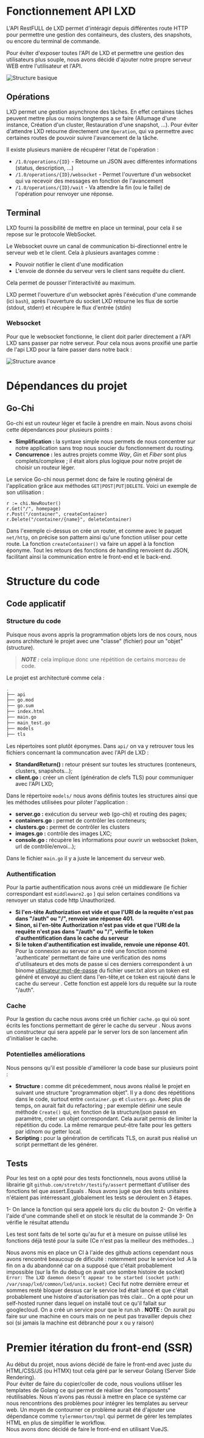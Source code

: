 # Fonctionnement API LXD

L'API RestFULL de LXD permet d'intéragir depuis différentes route HTTP pour permettre une gestion des containeurs, des clusters, des snapshots, ou encore du terminal de commande.

Pour éviter d'exposer toutes l'API de LXD et permettre une gestion des utilisateurs plus souple, nous avons décidé d'ajouter notre propre serveur WEB entre l'utilisateur et l'API.

![Structure basique](./documents/basic_structure.svg)


## Opérations

LXD permet une gestion asynchrone des tâches. En effet certaines tâches peuvent mettre plus ou moins longtemps a se faire (Allumage d'une instance, Création d'un cluster, Restauration d'une snapshot, ...).
Pour éviter d'attendre LXD retourne directement une ``Operation``, qui va permettre avec certaines routes de pouvoir suivre l'avancement de la tâche.

Il existe plusieurs manière de récupérer l'état de l'opération :

- ``/1.0/operations/{ID}`` - Retourne un JSON avec différentes informations (status, description, ...)
- ``/1.0/operations/{ID}/websocket`` - Permet l'ouverture d'un websocket qui va recevoir des messages en fonction de l'avancement
- ``/1.0/operations/{ID}/wait`` - Va attendre la fin (ou le faille) de l'opération pour renvoyer une réponse.



## Terminal

LXD fourni la possibilité de mettre en place un terminal, pour cela il se repose sur le protocole WebSocket.

Le Websocket ouvre un canal de communication bi-directionnel entre le serveur web et le client. Cela à plusieurs avantages comme :

- Pouvoir notifier le client d'une modification
- L'envoie de donnée du serveur vers le client sans requête du client.

Cela permet de pousser l'interactivité au maximum.

LXD permet l'ouverture d'un websocket après l'éxécution d'une commande (ici ``bash``),
après l'ouverture du socket LXD retourne les flux de sortie (stdout, stderr) et récupère le flux d'entrée (stdin)

### Websocket

Pour que le websocket fonctionne, le client doit parler directement a l'API LXD sans passer par notre serveur.
Pour cela nous avons proxifié une partie de l'api LXD pour la faire passer dans notre back :

![Structure avance](./documents/advances_structure.svg)


# Dépendances du projet
## Go-Chi
Go-chi est un routeur léger et facile à prendre en main. Nous avons choisi cette dépendances pour plusieurs points :
- **Simplification :** la syntaxe simple nous permets de nous concentrer sur notre application sans trop nous soucier du fonctionnement du routing.
- **Concurrence :** les autres projets comme *Way*, *Gin* et *Fiber* sont plus complets/complexe ; il était alors plus logique pour notre projet de choisir un routeur léger.

Le service Go-chi nous permet donc de faire le routing général de l'application grâce aux méthodes `GET|POST|PUT|DELETE`.
Voici un exemple de son utilisation :
```golang
r := chi.NewRouter()
r.Get("/", homepage)
r.Post("/container", createContainer)
r.Delete("/container/{name}", deleteContainer)
```

Dans l'exemple ci-dessus on crée un router, et comme avec le paquet `net/http`, on précise son pattern ainsi qu'une fonction utiliser pour cette route.
La fonction `createContainer()` va faire un appel à la fonction éponyme.
Tout les retours des fonctions de handling renvoient du JSON, facilitant ainsi la communication entre le front-end et le back-end. 


# Structure du code
## Code applicatif
### Structure du code
Puisque nous avons appris la programmation objets lors de nos cours, nous avons architecturé le projet avec une "classe" (fichier)  pour un "objet" (structure).

> **_NOTE :_** cela implique donc une répétition de certains morceau de code.

Le projet est architecturé comme cela :
```bash
.
├── api
├── go.mod
├── go.sum
├── index.html
├── main.go
├── main_test.go
├── models
├── tls
```
Les répertoires sont plutôt éponymes.
Dans `api/` on va y retrouver tous les fichiers concernant la communcation avec l'API de LXD :
- **StandardReturn() :** retour présent sur toutes les structures (conteneurs, clusters, snapshots...);
- **client.go :** créer un client (génération de clefs TLS) pour communiquer avec l'API LXD;

Dans le répertoire `models/` nous avons définis toutes les structures ainsi que les méthodes utilisées pour piloter l'application :
- **server.go :** exécution du serveur web (go-chi) et routing des pages;
- **containers.go :** permet de contrôler les conteneurs;
- **clusters.go :** permet de contrôler les clusters
- **images.go :** contrôle des images LXC;
- **console.go :** récupère les informations pour ouvrir un websocket (token, url de contrôle/envoi...); 

Dans le fichier `main.go` il y a juste le lancement du serveur web.

### Authentification
Pour la partie authentification nous avons créé un middleware (le fichier correspondant est `middleware2.go` ) qui selon certaines conditions va renvoyer un status code http Unauthorized.
- **Si l'en-tête Authorization est vide et que l'URI de la requête n'est pas dans "/auth" ou "/", renvoie une réponse 401.**
- **Sinon, si l'en-tête Authorization n'est pas vide et que l'URI de la requête n'est pas dans "/auth" ou "/", vérifie le token d'authentification dans le cache du serveur** 
- **Si le token d'authentification est invalide, renvoie une réponse 401.**
Pour la connexion au serveur on a créé une fonction nommé 'authenticate' permettant de faire une verification des noms d'utilisateurs et des mots de passe si ces derniers correspondent à un binome <utilisateur:mot-de-passe> du fichier user.txt alors un token est généré et envoyé au client dans l'en-tête,et ce token est rajouté dans le cache du serveur .
Cette fonction est appelé lors du requête sur la route "/auth".
### Cache
Pour la gestion du cache nous avons créé un fichier `cache.go` qui où sont écrits les fonctions permettant de gérer le cache du serveur .
Nous avons un constructeur qui sera appelé par le server lors de son lancement afin d'initialiser le cache.


### Potentielles améliorations
Nous pensons qu'il est possible d'améliorer la code base sur plusieurs point :
- **Structure :** comme dit précedemment, nous avons réalisé le projet en suivant une structure "programmation objet". Il y a donc des répétitions dans le code, surtout entre `container.go` et `clusters.go`. Avec plus de temps, on aurait fait du refactoring ; par exemple définir une seule méthode `Create()` qui, en fonction de la structure/json passé en paramètre, créer un objet correspondant. Cela aurait permis de limiter la répétition du code. La même remarque peut-être faite pour les getters par id/nom ou getter local.
- **Scripting :** pour la génération de certificats TLS, on aurait pus réalisé un script permettant de les générer.

## Tests 
Pour les test on a opté pour des tests fonctionnels, nous avons utilisé la librairie git `github.com/stretchr/testify/assert` permettant d'utiliser des fonctions tel que assert.Equals .
Nous avons jugé que des tests unitaires n'étaient pas intérressant ,globalement les tests se déroulent en 3 étapes.

1- On lance la fonction qui sera appelé lors du clic du bouton 
2- On vérifie à l'aide d'une commande shell et on stock le résultat de la commande
3- On vérifie le résultat attendu 

Les test sont faits de tel sorte qu'au fur et à mesure on puisse utilisé les fonctions déjà testé pour la suite (Ce n'est pas la meilleur des méthodes...)

Nous avons mis en place un CI à l'aide des github actions cependant nous avons rencontré beaucoup de dificulté :
notemment pour le service lxd .A la fin on a du abandonné car on a supposé que c'était probablement impossible (sur la fin du debug on avait une sombre histoire de socket)
```Error: The LXD daemon doesn't appear to be started (socket path: /var/snap/lxd/common/lxd/unix.socket)```
Ceci fut notre dernière erreur et sommes resté bloquer dessus car le service lxd était lancé et que c'était probablement une histoire d'autorisation pas très clair...
On a opté pour un self-hosted runner dans lequel on installé tout ce qu'il fallait sur googlecloud.
On a créé un service pour que le run.sh .
**NOTE :** On aurait pu faire sur une machine en cours mais on ne peut pas travailler depuis chez soi (si jamais la machine est débranché pour x ou y raison)

# Premier itération du front-end (SSR)
Au début du projet, nous avions décidé de faire le front-end avec juste du HTML/CSS/JS (ou HTMX) tout cela géré par le serveur Golang (Server Side Rendering).  
Pour éviter de faire du copier/coller de code, nous voulions utiliser les templates de Golang ce qui permet de réaliser des "composants" réutilisables.
Nous n'avons pas réussi à mettre en place ce système car nous rencontrions des problèmes pour intégrer les templates au serveur web.
Un moyen de contourner ce problème aurait été d'ajouter une dépendance comme `tylermmorton/tmpl` qui permet de gérer les templates HTML en plus de simplifier le workflow.  
Nous avons donc décidé de faire le front-end en utilisant VueJS.